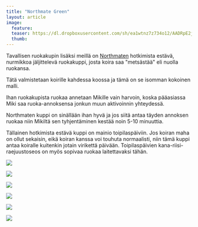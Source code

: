```yaml
---
title: "Northmate Green"
layout: article
image:
  feature:
  teaser: https://dl.dropboxusercontent.com/sh/ea1wtnz7z734o12/AADRpE2j7hmgTvL5vpwNXh8ha/aktivointilelut/muut/DS37576-245px.jpg
  thumb:
---
```


Tavallisen ruokakupin lisäksi meillä on [Northmaten](http://clk.tradedoubler.com/click?p(210840)a(2526211)g(19927404)url(http://www.zooplus.fi/shop/koirat/lelut/aktivointilelut/alypelit/408791)) hotkimista estävä, nurmikkoa jäljittelevä ruokakuppi, josta koira saa "metsästää" eli nuolla ruokansa.

Tätä valmistetaan koirille kahdessa koossa ja tämä on se isomman kokoinen malli.

Ihan ruokakupista ruokaa annetaan Mikille vain harvoin, koska pääasiassa Miki saa ruoka-annoksensa jonkun muun aktivoinnin yhteydessä.

Northmaten kuppi on sinällään ihan hyvä ja jos siitä antaa täyden annoksen ruokaa niin Mikiltä sen tyhjentäminen kestää noin 5-10 minuuttia.

Tällainen hotkimista estävä kuppi on mainio toipilaspäiviin. Jos koiran maha on ollut sekaisin, eikä koiran kanssa voi touhuta normaalisti, niin tämä kuppi antaa koiralle kuitenkin jotain virikettä päivään. Toipilaspäivien kana-riisi-raejuustoseos on myös sopivaa ruokaa laitettavaksi tähän.

[![](https://dl.dropboxusercontent.com/sh/ea1wtnz7z734o12/AABMS3d5spoJOcwk75Bnr9PAa/aktivointilelut/muut/DSC02615_2-800px.jpg)](https://dl.dropboxusercontent.com/sh/ea1wtnz7z734o12/AABtu2SAFs53uJPRiiPq7gwra/aktivointilelut/muut/DSC02615_2.jpg)

[![](https://dl.dropboxusercontent.com/sh/ea1wtnz7z734o12/AACulLBzZCRfjKfE35cZwdKZa/aktivointilelut/muut/DS37557-800px.jpg)](https://dl.dropboxusercontent.com/sh/ea1wtnz7z734o12/AADXb_idLFoOXndaVj7HY_QXa/aktivointilelut/muut/DS37557.jpg)

[![](https://dl.dropboxusercontent.com/sh/ea1wtnz7z734o12/AAB1Kbx7LOh6mAx3XSMcTA9Ya/aktivointilelut/muut/DS37576-800px.jpg)](https://dl.dropboxusercontent.com/sh/ea1wtnz7z734o12/AACHUuKRf6gor54ED_H06k_La/aktivointilelut/muut/DS37576.jpg)

[![](https://dl.dropboxusercontent.com/sh/ea1wtnz7z734o12/AACIgG2aAvjBrbA9c9bq6D6Ua/aktivointilelut/muut/DS37568-800px.jpg)](https://dl.dropboxusercontent.com/sh/ea1wtnz7z734o12/AADTt3yL2XxP9KIzSQYQjHpba/aktivointilelut/muut/DS37568.jpg)

[![](https://dl.dropboxusercontent.com/sh/ea1wtnz7z734o12/AABpgolA3gsYWXSbGteXGngta/aktivointilelut/muut/DS37595-800px.jpg)](https://dl.dropboxusercontent.com/sh/ea1wtnz7z734o12/AAD8ZRH2l-Ej2vs0dazGyhIra/aktivointilelut/muut/DS37595.jpg)

[![](https://dl.dropboxusercontent.com/sh/ea1wtnz7z734o12/AABagYJQlrUU-yNRBZgBClrZa/aktivointilelut/muut/DS37606-800px.jpg)](https://dl.dropboxusercontent.com/sh/ea1wtnz7z734o12/AAD3mSK_E56s2ZSYB_Fhy1RIa/aktivointilelut/muut/DS37606.jpg)
